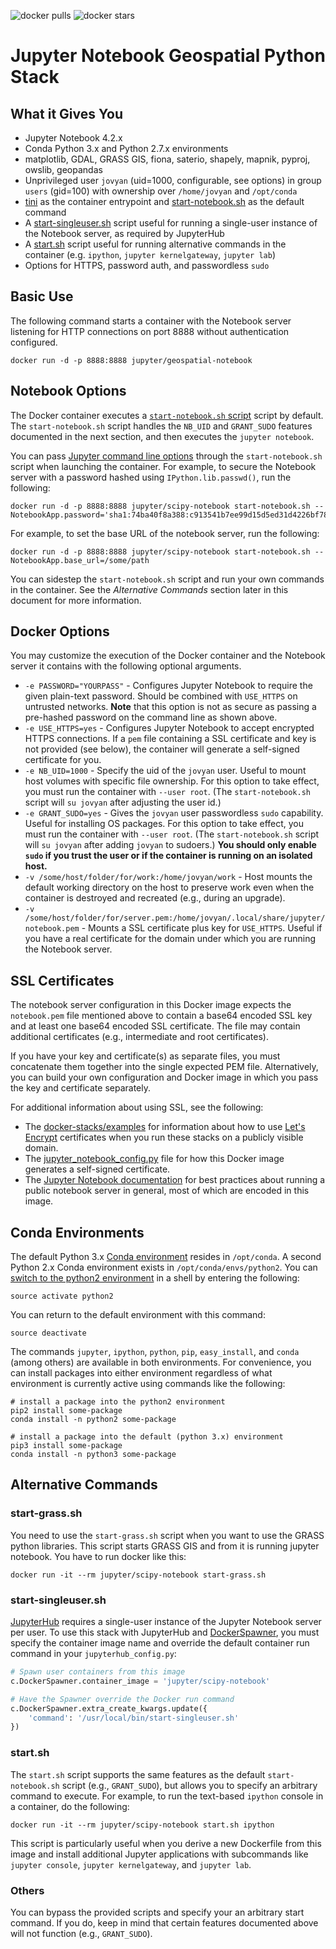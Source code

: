 ![docker pulls](https://img.shields.io/docker/pulls/jupyter/scipy-notebook.svg) ![docker stars](https://img.shields.io/docker/stars/jupyter/scipy-notebook.svg)

# Jupyter Notebook Geospatial Python Stack

## What it Gives You

* Jupyter Notebook 4.2.x
* Conda Python 3.x and Python 2.7.x environments
* matplotlib, GDAL, GRASS GIS, fiona, saterio, shapely, mapnik, pyproj, owslib, geopandas
* Unprivileged user `jovyan` (uid=1000, configurable, see options) in group `users` (gid=100) with ownership over `/home/jovyan` and `/opt/conda`
* [tini](https://github.com/krallin/tini) as the container entrypoint and [start-notebook.sh](../base-notebook/start-notebook.sh) as the default command
* A [start-singleuser.sh](../base-notebook/start-singleuser.sh) script useful for running a single-user instance of the Notebook server, as required by JupyterHub
* A [start.sh](../base-notebook/start.sh) script useful for running alternative commands in the container (e.g. `ipython`, `jupyter kernelgateway`, `jupyter lab`)
* Options for HTTPS, password auth, and passwordless `sudo`

## Basic Use

The following command starts a container with the Notebook server listening for HTTP connections on port 8888 without authentication configured.

```
docker run -d -p 8888:8888 jupyter/geospatial-notebook
```

## Notebook Options

The Docker container executes a [`start-notebook.sh` script](../base-notebook/start-notebook.sh) script by default. The `start-notebook.sh` script handles the `NB_UID` and `GRANT_SUDO` features documented in the next section, and then executes the `jupyter notebook`.

You can pass [Jupyter command line options](http://jupyter.readthedocs.org/en/latest/config.html#command-line-arguments) through the `start-notebook.sh` script when launching the container. For example, to secure the Notebook server with a password hashed using `IPython.lib.passwd()`, run the following:

```
docker run -d -p 8888:8888 jupyter/scipy-notebook start-notebook.sh --NotebookApp.password='sha1:74ba40f8a388:c913541b7ee99d15d5ed31d4226bf7838f83a50e'
```

For example, to set the base URL of the notebook server, run the following:

```
docker run -d -p 8888:8888 jupyter/scipy-notebook start-notebook.sh --NotebookApp.base_url=/some/path
```

You can sidestep the `start-notebook.sh` script and run your own commands in the container. See the *Alternative Commands* section later in this document for more information.


## Docker Options

You may customize the execution of the Docker container and the Notebook server it contains with the following optional arguments.

* `-e PASSWORD="YOURPASS"` - Configures Jupyter Notebook to require the given plain-text password. Should be combined with `USE_HTTPS` on untrusted networks. **Note** that this option is not as secure as passing a pre-hashed password on the command line as shown above.
* `-e USE_HTTPS=yes` - Configures Jupyter Notebook to accept encrypted HTTPS connections. If a `pem` file containing a SSL certificate and key is not provided (see below), the container will generate a self-signed certificate for you.
* `-e NB_UID=1000` - Specify the uid of the `jovyan` user. Useful to mount host volumes with specific file ownership. For this option to take effect, you must run the container with `--user root`. (The `start-notebook.sh` script will `su jovyan` after adjusting the user id.)
* `-e GRANT_SUDO=yes` - Gives the `jovyan` user passwordless `sudo` capability. Useful for installing OS packages. For this option to take effect, you must run the container with `--user root`. (The `start-notebook.sh` script will `su jovyan` after adding `jovyan` to sudoers.) **You should only enable `sudo` if you trust the user or if the container is running on an isolated host.**
* `-v /some/host/folder/for/work:/home/jovyan/work` - Host mounts the default working directory on the host to preserve work even when the container is destroyed and recreated (e.g., during an upgrade).
* `-v /some/host/folder/for/server.pem:/home/jovyan/.local/share/jupyter/notebook.pem` - Mounts a SSL certificate plus key for `USE_HTTPS`. Useful if you have a real certificate for the domain under which you are running the Notebook server.

## SSL Certificates

The notebook server configuration in this Docker image expects the `notebook.pem` file mentioned above to contain a base64 encoded SSL key and at least one base64 encoded SSL certificate. The file may contain additional certificates (e.g., intermediate and root certificates).

If you have your key and certificate(s) as separate files, you must concatenate them together into the single expected PEM file. Alternatively, you can build your own configuration and Docker image in which you pass the key and certificate separately.

For additional information about using SSL, see the following:

* The [docker-stacks/examples](https://github.com/jupyter/docker-stacks/tree/master/examples) for information about how to use [Let's Encrypt](https://letsencrypt.org/) certificates when you run these stacks on a publicly visible domain.
* The [jupyter_notebook_config.py](jupyter_notebook_config.py) file for how this Docker image generates a self-signed certificate.
* The [Jupyter Notebook documentation](http://jupyter-notebook.readthedocs.io/en/latest/public_server.html#using-ssl-for-encrypted-communication) for best practices about running a public notebook server in general, most of which are encoded in this image.

## Conda Environments

The default Python 3.x [Conda environment](http://conda.pydata.org/docs/using/envs.html) resides in `/opt/conda`. A second Python 2.x Conda environment exists in `/opt/conda/envs/python2`. You can [switch to the python2 environment](http://conda.pydata.org/docs/using/envs.html#change-environments-activate-deactivate) in a shell by entering the following:

```
source activate python2
```

You can return to the default environment with this command:

```
source deactivate
```

The commands `jupyter`, `ipython`, `python`, `pip`, `easy_install`, and `conda` (among others) are available in both environments. For convenience, you can install packages into either environment regardless of what environment is currently active using commands like the following:

```
# install a package into the python2 environment
pip2 install some-package
conda install -n python2 some-package

# install a package into the default (python 3.x) environment
pip3 install some-package
conda install -n python3 some-package
```

## Alternative Commands

### start-grass.sh
You need to use the `start-grass.sh` script when you want to use the GRASS python libraries. 
This script starts GRASS GIS and from it is running jupyter notebook. You have to run docker like this:

```
docker run -it --rm jupyter/scipy-notebook start-grass.sh
```

### start-singleuser.sh

[JupyterHub](https://jupyterhub.readthedocs.org) requires a single-user instance of the Jupyter Notebook server per user.   To use this stack with JupyterHub and [DockerSpawner](https://github.com/jupyter/dockerspawner), you must specify the container image name and override the default container run command in your `jupyterhub_config.py`:

```python
# Spawn user containers from this image
c.DockerSpawner.container_image = 'jupyter/scipy-notebook'

# Have the Spawner override the Docker run command
c.DockerSpawner.extra_create_kwargs.update({
	'command': '/usr/local/bin/start-singleuser.sh'
})
```

### start.sh

The `start.sh` script supports the same features as the default `start-notebook.sh` script (e.g., `GRANT_SUDO`), but allows you to specify an arbitrary command to execute. For example, to run the text-based `ipython` console in a container, do the following:

```
docker run -it --rm jupyter/scipy-notebook start.sh ipython
```

This script is particularly useful when you derive a new Dockerfile from this image and install additional Jupyter applications with subcommands like `jupyter console`, `jupyter kernelgateway`, and `jupyter lab`.

### Others

You can bypass the provided scripts and specify your an arbitrary start command. If you do, keep in mind that certain features documented above will not function (e.g., `GRANT_SUDO`).
